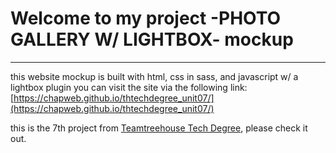 # Welcome to my project -PHOTO GALLERY W/ LIGHTBOX- mockup 
------------------------------------------------

  this website mockup is built with html, css in sass, and javascript w/ a lightbox plugin
  you can visit the site via the following link:
  [https://chapweb.github.io/thtechdegree_unit07/](https://chapweb.github.io/thtechdegree_unit07/)

  this is the 7th project from [Teamtreehouse Tech Degree](https://teamtreehouse.com), please check it out.
  
  
